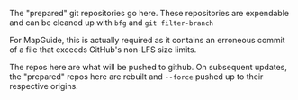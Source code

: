 The "prepared" git repositories go here. These repositories are expendable and can be cleaned up with `bfg` and `git filter-branch`

For MapGuide, this is actually required as it contains an erroneous commit of a file that exceeds GitHub's non-LFS size limits.

The repos here are what will be pushed to github. On subsequent updates, the "prepared" repos here are rebuilt and `--force` pushed up to their respective origins.
